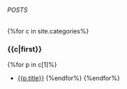 ###### POSTS
{%for c in site.categories%}
### {{c|first}}
{%for p in c[1]%}
- [{{p.title}}]({{p.url|relative_url}})
{%endfor%}
{%endfor%}
